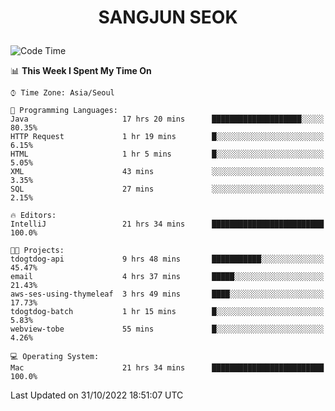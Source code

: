 <h1>
 <p align="center">
   SANGJUN SEOK
 </p>
</h1>

<!--START_SECTION:waka-->
![Code Time](http://img.shields.io/badge/Code%20Time-1%2C937%20hrs%2035%20mins-blue)

📊 **This Week I Spent My Time On** 

```text
⌚︎ Time Zone: Asia/Seoul

💬 Programming Languages: 
Java                     17 hrs 20 mins      ████████████████████░░░░░   80.35% 
HTTP Request             1 hr 19 mins        █░░░░░░░░░░░░░░░░░░░░░░░░   6.15% 
HTML                     1 hr 5 mins         █░░░░░░░░░░░░░░░░░░░░░░░░   5.05% 
XML                      43 mins             ░░░░░░░░░░░░░░░░░░░░░░░░░   3.35% 
SQL                      27 mins             ░░░░░░░░░░░░░░░░░░░░░░░░░   2.15%

🔥 Editors: 
IntelliJ                 21 hrs 34 mins      █████████████████████████   100.0%

🐱‍💻 Projects: 
tdogtdog-api             9 hrs 48 mins       ███████████░░░░░░░░░░░░░░   45.47% 
email                    4 hrs 37 mins       █████░░░░░░░░░░░░░░░░░░░░   21.43% 
aws-ses-using-thymeleaf  3 hrs 49 mins       ████░░░░░░░░░░░░░░░░░░░░░   17.73% 
tdogtdog-batch           1 hr 15 mins        █░░░░░░░░░░░░░░░░░░░░░░░░   5.83% 
webview-tobe             55 mins             █░░░░░░░░░░░░░░░░░░░░░░░░   4.26%

💻 Operating System: 
Mac                      21 hrs 34 mins      █████████████████████████   100.0%

```


 Last Updated on 31/10/2022 18:51:07 UTC
<!--END_SECTION:waka-->
